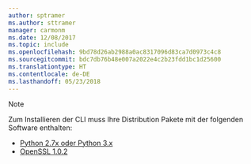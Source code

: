 ```yaml
---
author: sptramer
ms.author: sttramer
manager: carmonm
ms.date: 12/08/2017
ms.topic: include
ms.openlocfilehash: 9bd78d26ab2988a0ac8317096d83ca7d0973c4c8
ms.sourcegitcommit: bdc7db76b48e007a2022e4c2b23fdd1bc1d25600
ms.translationtype: HT
ms.contentlocale: de-DE
ms.lasthandoff: 05/23/2018
---
```

> [!NOTE]
> Zum Installieren der CLI muss Ihre Distribution Pakete mit der folgenden Software enthalten:
> * [Python 2.7x oder Python 3.x](https://www.python.org/downloads/)
> * [OpenSSL 1.0.2](https://www.openssl.org/source/)
